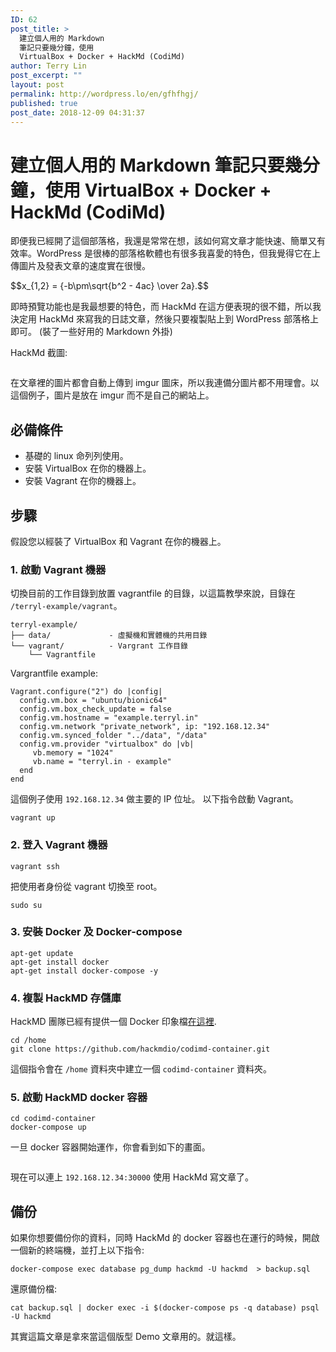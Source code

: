 ```yaml
---
ID: 62
post_title: >
  建立個人用的 Markdown
  筆記只要幾分鐘，使用
  VirtualBox + Docker + HackMd (CodiMd)
author: Terry Lin
post_excerpt: ""
layout: post
permalink: http://wordpress.lo/en/gfhfhgj/
published: true
post_date: 2018-12-09 04:31:37
---
```

<h1>建立個人用的 Markdown 筆記只要幾分鐘，使用 VirtualBox + Docker + HackMd (CodiMd)</h1>
<p>即便我已經開了這個部落格，我還是常常在想，該如何寫文章才能快速、簡單又有效率。WordPress 是很棒的部落格軟體也有很多我喜愛的特色，但我覺得它在上傳圖片及發表文章的速度實在很慢。</p>
<p>$$x_{1,2} = {-b\pm\sqrt{b^2 - 4ac} \over 2a}.$$</p>
<p>即時預覽功能也是我最想要的特色，而 HackMd 在這方便表現的很不錯，所以我決定用 HackMd 來寫我的日誌文章，然後只要複製貼上到 WordPress 部落格上即可。 (裝了一些好用的 Markdown 外掛) </p>
<p>HackMd 截圖:</p>
<p><img src="https://i.imgur.com/PY9G8S2.png" alt="" /></p>
<p>在文章裡的圖片都會自動上傳到 imgur 圖床，所以我連備分圖片都不用理會。以這個例子，圖片是放在 imgur 而不是自己的網站上。</p>
<h2>必備條件</h2>
<ul>
<li>基礎的 linux 命列列使用。</li>
<li>安裝 VirtualBox 在你的機器上。</li>
<li>安裝 Vagrant 在你的機器上。</li>
</ul>
<h2>步驟</h2>
<p>假設您以經裝了 VirtualBox 和 Vagrant 在你的機器上。 </p>
<h3>1. 啟動 Vagrant 機器</h3>
<p>切換目前的工作目錄到放置 vagrantfile 的目錄，以這篇教學來說，目錄在 <code>/terryl-example/vagrant</code>。</p>
<pre><code>terryl-example/
├── data/             - 虛擬機和實體機的共用目錄
└── vagrant/          - Vargrant 工作目錄
    └── Vagrantfile</code></pre>
<p>Vargrantfile example:</p>
<pre><code class="language-ruby">Vagrant.configure("2") do |config|
  config.vm.box = "ubuntu/bionic64"
  config.vm.box_check_update = false
  config.vm.hostname = "example.terryl.in"
  config.vm.network "private_network", ip: "192.168.12.34"
  config.vm.synced_folder "../data", "/data"
  config.vm.provider "virtualbox" do |vb|
     vb.memory = "1024"
     vb.name = "terryl.in - example"
  end
end</code></pre>
<p>這個例子使用 <code>192.168.12.34</code> 做主要的 IP 位址。
以下指令啟動 Vagrant。</p>
<pre><code>vagrant up</code></pre>
<h3>2. 登入 Vagrant 機器</h3>
<pre><code>vagrant ssh</code></pre>
<p>把使用者身份從 vagrant 切換至 root。</p>
<pre><code>sudo su</code></pre>
<h3>3. 安裝 Docker 及 Docker-compose</h3>
<pre><code>apt-get update
apt-get install docker
apt-get install docker-compose -y</code></pre>
<h3>4. 複製 HackMD 存儲庫</h3>
<p>HackMD 團隊已經有提供一個 Docker 印象檔<a href="https://github.com/hackmdio/codimd-container">在這裡</a>.</p>
<pre><code>cd /home
git clone https://github.com/hackmdio/codimd-container.git</code></pre>
<p>這個指令會在 <code>/home</code> 資料夾中建立一個 <code>codimd-container</code> 資料夾。</p>
<h3>5. 啟動 HackMD docker 容器</h3>
<pre><code>cd codimd-container
docker-compose up</code></pre>
<p>一旦 docker 容器開始運作，你會看到如下的畫面。</p>
<p><img src="https://i.imgur.com/muvolXS.png" alt="" /></p>
<p>現在可以連上 <code>192.168.12.34:30000</code> 使用 HackMd 寫文章了。</p>
<h2>備份</h2>
<p>如果你想要備份你的資料，同時 HackMd 的 docker 容器也在運行的時候，開啟一個新的終端機，並打上以下指令:</p>
<pre><code>docker-compose exec database pg_dump hackmd -U hackmd  &gt; backup.sql</code></pre>
<p>還原備份檔:</p>
<pre><code>cat backup.sql | docker exec -i $(docker-compose ps -q database) psql -U hackmd</code></pre>
<p>其實這篇文章是拿來當這個版型 Demo 文章用的。就這樣。</p>